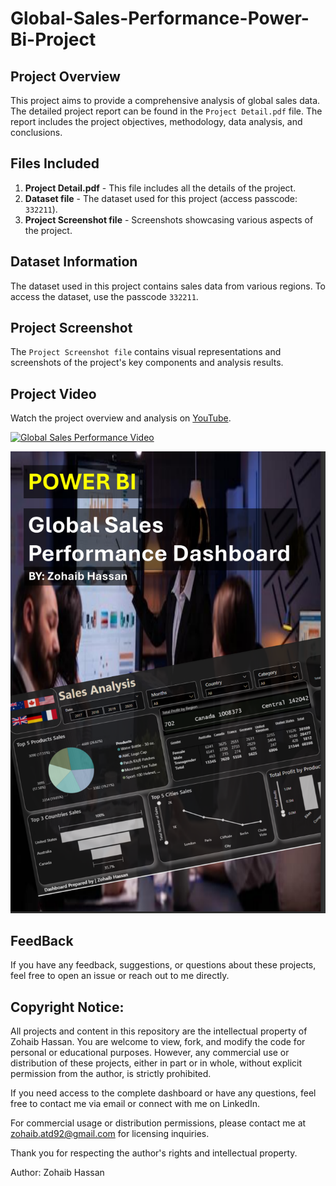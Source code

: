 # Global-Sales-Performance-Power-Bi-Project
## Project Overview
This project aims to provide a comprehensive analysis of global sales data. The detailed project report can be found in the `Project Detail.pdf` file. The report includes the project objectives, methodology, data analysis, and conclusions.

## Files Included
1. **Project Detail.pdf** - This file includes all the details of the project.
2. **Dataset file** - The dataset used for this project (access passcode: `332211`).
3. **Project Screenshot file** - Screenshots showcasing various aspects of the project.

## Dataset Information
The dataset used in this project contains sales data from various regions. To access the dataset, use the passcode `332211`.

## Project Screenshot
The `Project Screenshot file` contains visual representations and screenshots of the project's key components and analysis results.

## Project Video
Watch the project overview and analysis on [YouTube](https://www.youtube.com/watch?v=zFcY9uSllIs).

[![Global Sales Performance Video](https://img.youtube.com/vi/zFcY9uSllIs/0.jpg)](https://www.youtube.com/watch?v=zFcY9uSllIs)

![Alt Text](Thumbnail.png)

## FeedBack
If you have any feedback, suggestions, or questions about these projects, feel free to open an issue or reach out to me directly.

## Copyright Notice: 

All projects and content in this repository are the intellectual property of Zohaib Hassan. You are welcome to view, fork, and modify the code for personal or educational purposes. However, any commercial use or distribution of these projects, either in part or in whole, without explicit permission from the author, is strictly prohibited.

If you need access to the complete dashboard or have any questions, feel free to contact me via email or connect with me on LinkedIn.

For commercial usage or distribution permissions, please contact me at zohaib.atd92@gmail.com for licensing inquiries.

Thank you for respecting the author's rights and intellectual property.

Author: Zohaib Hassan

